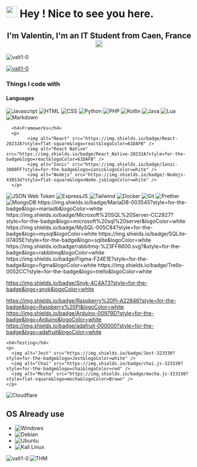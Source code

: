 <h1><img src="https://media0.giphy.com/media/jpbnoe3UIa8TU8LM13/200w.webp?cid=ecf05e47d8cfaagmmar1dfiwjx5wd49llzyezwbeditfzyau&rid=200w.webp&ct=g" width="30"/> Hey ! Nice to see you here.</h1>

<h2 align="center">I'm Valentin, I'm an IT Student from Caen, France <img src="https://cdn-icons-png.flaticon.com/512/197/197560.png" width="20"/></h2>



<p align="left"> <img src="https://komarev.com/ghpvc/?username=valt1-0&label=Profile%20views&color=0e75b6&style=flat" alt="valt1-0" /> </p>

<p align="left"> <a href="https://github.com/ryo-ma/github-profile-trophy"><img src="https://github-profile-trophy.vercel.app/?username=valt1-0" alt="valt1-0" /></a> 


<h3>Things I code with</h3>
<p>
      <h4>Languages</h4>
      <p>
            <img alt="Javascript" src="https://img.shields.io/badge/JavaScript-323330?style=for-the-badge&logo=javascript&logoColor=F7DF1E" />
            <img alt="HTML" src="https://img.shields.io/badge/HTML5-E34F26?style=for-the-badge&logo=html5&logoColor=white" />
            <img alt="CSS" src="https://img.shields.io/badge/CSS3-1572B6?style=for-the-badge&logo=css3&logoColor=white" />
            <img alt="Python" src="https://img.shields.io/badge/Python-14354C?style=for-the-badge&logo=python&logoColor=white" />
            <img alt="PHP" src="https://img.shields.io/badge/PHP-777BB4?style=for-the-badge&logo=php&logoColor=white" />
            <img alt="Kotlin" src="https://img.shields.io/badge/Kotlin-0095D5?&style=for-the-badge&logo=kotlin&logoColor=white" />
            <img alt="Java" src="https://img.shields.io/badge/Java-ED8B00?style=for-the-badge&logo=openjdk&logoColor=white" />
            <img alt="Lua" src="https://img.shields.io/badge/Lua-2C2D72?style=for-the-badge&logo=lua&logoColor=white" />
            <img alt="Markdown" src="https://img.shields.io/badge/Markdown-000000?style=for-the-badge&logo=markdown&logoColor=white" />
      </p>

      <h4>Frameworks</h4>
      <p>
            <img alt="React" src="https://img.shields.io/badge/React-20232A?style=flat-square&logo=react&logoColor=61DAFB" />
            <img alt="React Native" src="https://img.shields.io/badge/React_Native-20232A?style=for-the-badge&logo=react&logoColor=61DAFB" />
            <img alt="Ionic" src="https://img.shields.io/badge/Ionic-3880FF?style=for-the-badge&logo=ionic&logoColor=white" />   
            <img alt="Nodejs" src="https://img.shields.io/badge/-Nodejs-43853d?style=flat-square&logo=Node.js&logoColor=white" />
      </p>
  
  
  <img alt="JSON Web Token" src="https://img.shields.io/badge/json%20web%20tokens-323330?style=for-the-badge&logo=json-web-tokens&logoColor=pink" />
              <img alt="ExpressJS" src="https://img.shields.io/badge/Express.js-404D59?style=flat-square"/>

  <img alt="Tailwind" src="https://img.shields.io/badge/Tailwind_CSS-38B2AC?style=flat-square&logo=tailwind-css&logoColor=white" /> 
  <img alt="Docker" src="https://img.shields.io/badge/-Docker-46a2f1?style=flat-square&logo=docker&logoColor=white" />
  <img alt="Git" src="https://img.shields.io/badge/-Git-F05032?style=flat-square&logo=git&logoColor=white" />
  <img alt="Prettier" src="https://img.shields.io/badge/-Prettier-F7B93E?style=flat-square&logo=prettier&logoColor=white" />
  <img alt="MongoDB" src="https://img.shields.io/badge/-MongoDB-13aa52?style=flat-square&logo=mongodb&logoColor=white" />
  https://img.shields.io/badge/MariaDB-003545?style=for-the-badge&logo=mariadb&logoColor=white
https://img.shields.io/badge/Microsoft%20SQL%20Server-CC2927?style=for-the-badge&logo=microsoft%20sql%20server&logoColor=white
https://img.shields.io/badge/MySQL-005C84?style=for-the-badge&logo=mysql&logoColor=white
https://img.shields.io/badge/SQLite-07405E?style=for-the-badge&logo=sqlite&logoColor=white
https://img.shields.io/badge/rabbitmq-%23FF6600.svg?&style=for-the-badge&logo=rabbitmq&logoColor=white
https://img.shields.io/badge/Figma-F24E1E?style=for-the-badge&logo=figma&logoColor=white
https://img.shields.io/badge/Trello-0052CC?style=for-the-badge&logo=trello&logoColor=white


https://img.shields.io/badge/Snyk-4C4A73?style=for-the-badge&logo=snyk&logoColor=white

https://img.shields.io/badge/Raspberry%20Pi-A22846?style=for-the-badge&logo=Raspberry%20Pi&logoColor=white
https://img.shields.io/badge/Arduino-00979D?style=for-the-badge&logo=Arduino&logoColor=white
	https://img.shields.io/badge/adafruit-000000?style=for-the-badge&logo=adafruit&logoColor=white


    <h4>Testing</h4>
    <p>
      <img alt="Jest" src="https://img.shields.io/badge/Jest-323330?style=for-the-badge&logo=Jest&logoColor=white" />
      <img alt="Chai" src="https://img.shields.io/badge/chai.js-323330?style=for-the-badge&logo=chai&logoColor=red" />
      <img alt="Mocha" src="https://img.shields.io/badge/mocha.js-323330?style=flat-square&logo=mocha&logoColor=Brown" />
    </p>
</p>

<p>
  <img alt ="Cloudflare" src="https://img.shields.io/badge/Cloudflare-F38020?style=flat-square&logo=Cloudflare&logoColor=white"/>
</p>

<h2>OS Already use</h2>
<p>
  <ul>
    <li><img alt="Windows" src="https://img.shields.io/badge/Windows-0078D6?style=flat-square&logo=windows&logoColor=white"/></li>
    <li><img alt="Debian" src="https://img.shields.io/badge/Debian-A81D33?style=flat-square&logo=debian&logoColor=white" /></li>
    <li><img alt="Ubuntu" src="https://img.shields.io/badge/Ubuntu-E95420?style=flat-square&logo=ubuntu&logoColor=white" /></li>
    <li><img alt="Kali Linux" src="https://img.shields.io/badge/Kali_Linux-557C94?style=flat-square&logo=kali-linux&logoColor=white" /></li>
  </ul>
</p>

<p><img align="left" src="https://github-readme-stats.vercel.app/api/top-langs?username=valt1-0&show_icons=true&locale=en&layout=compact" alt="valt1-0" /></p>

![THM](https://tryhackme-badges.s3.amazonaws.com/Valt.png)
